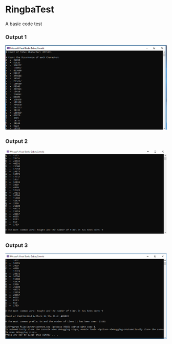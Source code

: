 # RingbaTest
A basic code test 

### Output 1

![Output 1](https://github.com/utkarshdubeyfsd/RingbaTest/blob/master/Output-1.PNG)

### Output 2

![Output 2](https://github.com/utkarshdubeyfsd/RingbaTest/blob/master/Output-2.PNG)

### Output 3

![Output 3](https://github.com/utkarshdubeyfsd/RingbaTest/blob/master/Output-3.PNG)
